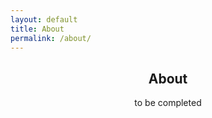 ```yaml
---
layout: default
title: About
permalink: /about/
---
```

<section class="wrapper style1">
  <div class="container">
    <div class="row">
      <div class="2u"><p></p></div>
      <div class="8u">
        <div id="content">    
          <article>
            <header>
              <h2>About</h2>
              <p>to be completed</p>
            </header>
          </article>
        </div>
      </div>
      <div class="2u"><p></p></div>
    </div>
  </div>
</section>
